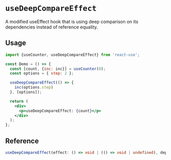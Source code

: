 # `useDeepCompareEffect`

A modified useEffect hook that is using deep comparison on its dependencies instead of reference equality.

## Usage

```jsx
import {useCounter, useDeepCompareEffect} from 'react-use';

const Demo = () => {
  const [count, {inc: inc}] = useCounter(0);
  const options = { step: 2 };

  useDeepCompareEffect(() => {
    inc(options.step)
  }, [options]);

  return (
    <div>
      <p>useDeepCompareEffect: {count}</p>
    </div>
  );
};
```

## Reference
<!-- eslint-skip -->
```ts
useDeepCompareEffect(effect: () => void | (() => void | undefined), deps: any[]);
```
